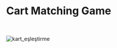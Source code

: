 # Cart Matching Game
<br>
<!--  -------- -->
<!--  --------
 ![cart matching game photo1](https://user-images.githubusercontent.com/72153125/123243334-96f56600-d4eb-11eb-9cea-eefa59d7d20f.png)
 
 
 --------
 --------
 
![cart matching game photo2](https://user-images.githubusercontent.com/72153125/123243348-9a88ed00-d4eb-11eb-8392-6bd7822a5249.png)
<!-- 

<iframe width="260" height="120" style="position:absolute;top:0;left:0;width:100%;height:100%;" frameBorder="0" src="https://imgflip.com/embed/5glb1n"></iframe>
<!--  
<a href="https://imgflip.com/gif/5glb1n"></a>
 -->




![kart_eşleştirme](https://user-images.githubusercontent.com/72153125/125848228-03b4bb14-153e-4107-a4e8-3501b722f98a.gif)
